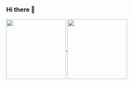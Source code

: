 ### Hi there 👋

<a href=https://github.com/lochel>
  <img align="center" height="160em" src="https://github-readme-stats.vercel.app/api?username=lochel&show_icons=true&count_private=true" />
  <img align="center" height="160em" src="https://github-readme-stats.vercel.app/api/top-langs/?username=lochel&layout=compact&langs_count=6" />
</a>
